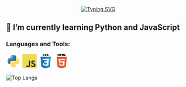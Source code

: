 <div align="center">
  <a href="https://git.io/typing-svg" align="center">
    <img
      src="https://readme-typing-svg.demolab.com/?font=Fira%20Code&weight=600&size=35&duration=3000&pause=1000&color=FF69B4&center=true&width=600&lines=Hello%2C+I%27m+Yoana%21"
      alt="Typing SVG"
    />
  </a>
</div>


<h2>🌱 I’m currently learning Python and JavaScript </h2>


<h3 align="left">Languages and Tools:</h3>

<p align="left">
  <img src="https://raw.githubusercontent.com/devicons/devicon/master/icons/python/python-original.svg" alt="python" width="40" height="40"/>
  <img src="https://raw.githubusercontent.com/devicons/devicon/master/icons/javascript/javascript-original.svg" alt="javascript" width="40" height="40"/>
  <img src="https://raw.githubusercontent.com/devicons/devicon/master/icons/css3/css3-original-wordmark.svg" alt="css3" width="40" height="40"/>
  <img src="https://raw.githubusercontent.com/devicons/devicon/master/icons/html5/html5-original-wordmark.svg" alt="html5" width="40" height="40"/>
</p>




![Top Langs](https://github-readme-stats.vercel.app/api/top-langs/?username=YoanaBast&hide=powershell,shell,batchfile,xonsh&theme=synthwave)





